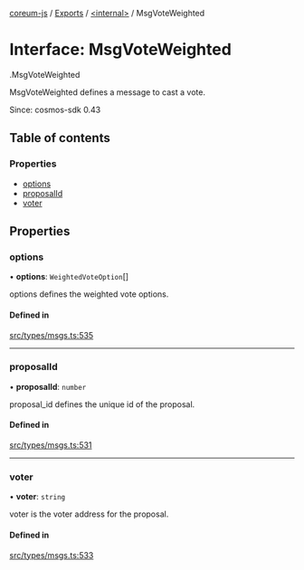[coreum-js](../README.md) / [Exports](../modules.md) / [<internal\>](../modules/internal_.md) / MsgVoteWeighted

# Interface: MsgVoteWeighted

[<internal>](../modules/internal_.md).MsgVoteWeighted

MsgVoteWeighted defines a message to cast a vote.

Since: cosmos-sdk 0.43

## Table of contents

### Properties

- [options](internal_.MsgVoteWeighted.md#options)
- [proposalId](internal_.MsgVoteWeighted.md#proposalid)
- [voter](internal_.MsgVoteWeighted.md#voter)

## Properties

### options

• **options**: `WeightedVoteOption`[]

options defines the weighted vote options.

#### Defined in

[src/types/msgs.ts:535](https://github.com/PulsaraIO/coreum-js/blob/64a1208/src/types/msgs.ts#L535)

___

### proposalId

• **proposalId**: `number`

proposal_id defines the unique id of the proposal.

#### Defined in

[src/types/msgs.ts:531](https://github.com/PulsaraIO/coreum-js/blob/64a1208/src/types/msgs.ts#L531)

___

### voter

• **voter**: `string`

voter is the voter address for the proposal.

#### Defined in

[src/types/msgs.ts:533](https://github.com/PulsaraIO/coreum-js/blob/64a1208/src/types/msgs.ts#L533)
